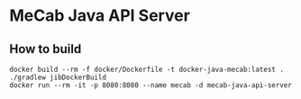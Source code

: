 # MeCab Java API Server

## How to build

```$sh
docker build --rm -f docker/Dockerfile -t docker-java-mecab:latest .
./gradlew jibDockerBuild
docker run --rm -it -p 8080:8080 --name mecab -d mecab-java-api-server
```
